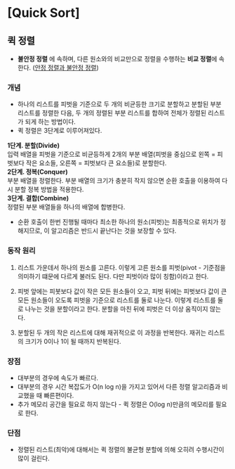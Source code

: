 # [Quick Sort]

## 퀵 정렬

- **불안정 정렬** 에 속하며, 다른 원소와의 비교만으로 정렬을 수행하는 **비교 정렬**에 속한다. ([안정 정렬과 불안정 정렬]())

### 개념

- 하나의 리스트를 피벗을 기준으로 두 개의 비균등한 크기로 분할하고 분할된 부분 리스트를 정렬한 다음, 두 개의 정렬된 부분 리스트를 합하여 전체가 정렬된 리스트가 되게 하는 방법이다.
- 퀵 정렬은 3단계로 이루어져있다.

**1단계. 분할(Divide)**  
 입력 배열을 피벗을 기준으로 비균등하게 2개의 부분 배열(피벗을 중심으로 왼쪽 = 피벗보다 작은 요소들, 오른쪽 = 피벗보다 큰 요소들)로 분할한다.  
**2단계. 정복(Conquer)**  
 부분 배열을 정렬한다. 부분 배열의 크기가 충분히 작지 않으면 순환 호출을 이용하여 다시 분할 정복 방법을 적용한다.  
**3단계. 결합(Combine)**  
 정렬된 부분 배열들을 하나의 배열에 합병한다.

- 순환 호출이 한번 진행될 때마다 최소한 하나의 원소(피벗)는 최종적으로 위치가 정해지므로, 이 알고리즘은 반드시 끝난다는 것을 보장할 수 있다.

### 동작 원리

1. 리스트 가운데서 하나의 원소를 고른다. 이렇게 고른 원소를 피벗(pivot - 기준점을 의미하기 떄문에 다르게 불러도 된다. 다만 피벗이라 많이 칭함)이라고 한다.

2. 피벗 앞에는 피봇보다 값이 작은 모든 원소들이 오고, 피벗 뒤에는 피벗보다 값이 큰 모든 원소들이 오도록 피벗을 기준으로 리스트를 둘로 나눈다. 이렇게 리스트를 둘로 나누는 것을 분할이라고 한다. 분할을 마친 뒤에 피벗은 더 이상 움직이지 않는다.

3. 분할된 두 개의 작은 리스트에 대해 재귀적으로 이 과정을 반복한다. 재귀는 리스트의 크기가 0이나 1이 될 때까지 반복된다.

### 장점

- 대부분의 경우에 속도가 빠르다.
- 대부분의 경우 시간 복잡도가 O(n log n)을 가지고 있어서 다른 정렬 알고리즘과 비교했을 때 빠른편이다.
- 추가 메모리 공간을 필요로 하지 않는다 - 퀵 정렬은 O(log n)만큼의 메모리를 필요로 한다.

### 단점

- 정렬된 리스트(최악)에 대해서는 퀵 정렬의 불균형 분할에 의해 오히려 수행시간이 많이 걸린다.
